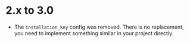 2.x to 3.0
==========

* The `installation_key` config was removed. There is no replacement, you need to implement something similar in your project directly.
